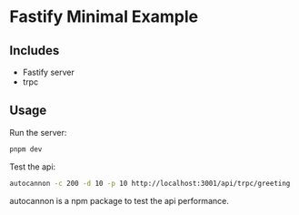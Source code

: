 # Fastify Minimal Example

## Includes

- Fastify server
- trpc

## Usage

Run the server:

```bash
pnpm dev
```

Test the api:

```bash
autocannon -c 200 -d 10 -p 10 http://localhost:3001/api/trpc/greeting 
```

autocannon is a npm package to test the api performance.

